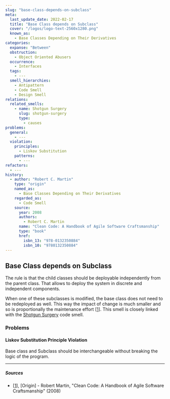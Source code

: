 ```yaml
---
slug: "base-class-depends-on-subclass"
meta:
  last_update_date: 2022-02-17
  title: "Base Class depends on Subclass"
  cover: "/logos/logo-text-2560x1280.png"
  known_as:
    - Base Classes Depending on Their Derivatives
categories:
  expanse: "Between"
  obstruction:
    - Object Oriented Abusers
  occurrence:
    - Interfaces
  tags:
    - ---
  smell_hierarchies:
    - Antipattern
    - Code Smell
    - Design Smell
relations:
  related_smells:
    - name: Shotgun Surgery
      slug: shotgun-surgery
      type:
        - causes
problems:
  general:
    - ---
  violation:
    principles:
      - Liskov Substitution
    patterns:
      - ---
refactors:
  - ---
history:
  - author: "Robert C. Martin"
    type: "origin"
    named_as:
      - Base Classes Depending on Their Derivatives
    regarded_as:
      - Code Smell
    source:
      year: 2008
      authors:
        - Robert C. Martin
      name: "Clean Code: A Handbook of Agile Software Craftsmanship"
      type: "book"
      href:
        isbn_13: "978-0132350884"
        isbn_10: "9780132350884"
---
```


## Base Class depends on Subclass

The rule is that the child classes should be deployable independently from the parent class. That allows to deploy the system in discrete and independent components.

When one of these subclasses is modified, the base class does not need to be redeployed as well. This way the impact of change is much smaller and so is proportionally the maintenance effort [[1](#sources)]. This smell is closely linked with the [Shotgun Surgery](./shotgun-surgery.md) code smell.

### Problems

#### **Liskov Substitution Principle Violation**

Base class and Subclass should be interchangeable without breaking the logic of the program.

---

##### Sources

- [[1](#sources)], [Origin] - Robert Martin, "Clean Code: A Handbook of Agile Software Craftsmanship" (2008)
